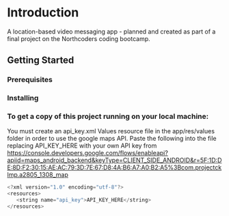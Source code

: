 # Introduction

A location-based video messaging app - planned and created as part of a final project on the Northcoders coding bootcamp. 

## Getting Started

### Prerequisites


### Installing

### To get a copy of this project running on your local machine:

You must create an api_key.xml Values resource file in the app/res/values folder in order to use the google maps API. Paste the following into the file replacing API_KEY_HERE with your own API key from     https://console.developers.google.com/flows/enableapi?apiid=maps_android_backend&keyType=CLIENT_SIDE_ANDROID&r=5F:1D:DE:8D:F2:30:15:AE:AC:79:3D:7E:67:D8:4A:B6:A7:A0:B2:A5%3Bcom.projectcklmp.a2805_1308_map



```js
<?xml version="1.0" encoding="utf-8"?>
<resources>
   <string name="api_key">API_KEY_HERE</string>
</resources>
```
